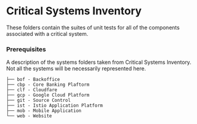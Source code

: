 # Critical Systems Inventory

These folders contain the suites of unit tests for all of the components 
associated with a critical system.

### Prerequisites
A description of the systems folders taken from Critical Systems Inventory.
Not all the systems will be necessarily represented here.
```
├── bof - Backoffice
├── cbp - Core Banking Plaftorm
├── clf - Cloudfare
├── gcp - Google Cloud Platform
├── git - Source Control
├── ist - Istio Application Platform
├── mob - Mobile Application
└── web - Website
```

